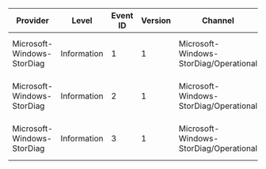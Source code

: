 Provider                    |  Level        |  Event ID  |  Version  |  Channel                                 |  Task                              |  Opcode                   |  Keyword         |  Message
----------------------------|---------------|------------|-----------|------------------------------------------|------------------------------------|---------------------------|------------------|----------------------------------
Microsoft-Windows-StorDiag  |  Information  |  1         |  1        |  Microsoft-Windows-StorDiag/Operational  |  ClassPnP IO request complete      |  ClassPnP_IO_End          |  ClassPnPAllIO   |  ClassPnP IO request complete
Microsoft-Windows-StorDiag  |  Information  |  2         |  1        |  Microsoft-Windows-StorDiag/Operational  |  ClassPnP Enqueue Idle IO request  |  ClassPnP_Enqueue_IdleIO  |  ClassPnPIdleIO  |  ClassPnP Enqueue Idle IO request
Microsoft-Windows-StorDiag  |  Information  |  3         |  1        |  Microsoft-Windows-StorDiag/Operational  |  ClassPnP Boost Idle IO request    |  ClassPnP_Boost_IdleIO    |  ClassPnPIdleIO  |  ClassPnP Boost Idle IO request